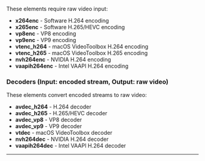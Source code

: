 These elements require raw video input:

- **x264enc** - Software H.264 encoding
- **x265enc** - Software H.265/HEVC encoding
- **vp8enc** - VP8 encoding
- **vp9enc** - VP9 encoding
- **vtenc_h264** - macOS VideoToolbox H.264 encoding
- **vtenc_h265** - macOS VideoToolbox H.265 encoding
- **nvh264enc** - NVIDIA H.264 encoding
- **vaapih264enc** - Intel VAAPI H.264 encoding

### Decoders (Input: encoded stream, Output: raw video)
These elements convert encoded streams to raw video:

- **avdec_h264** - H.264 decoder
- **avdec_h265** - H.265/HEVC decoder
- **avdec_vp8** - VP8 decoder
- **avdec_vp9** - VP9 decoder
- **vtdec** - macOS VideoToolbox decoder
- **nvh264dec** - NVIDIA H.264 decoder
- **vaapih264dec** - Intel VAAPI H.264 decoder

---

